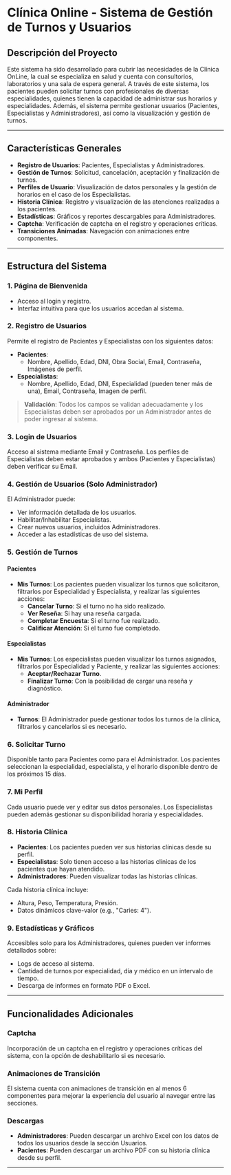 # Clínica Online - Sistema de Gestión de Turnos y Usuarios

## Descripción del Proyecto

Este sistema ha sido desarrollado para cubrir las necesidades de la Clínica OnLine, la cual se especializa en salud y cuenta con consultorios, laboratorios y una sala de espera general. A través de este sistema, los pacientes pueden solicitar turnos con profesionales de diversas especialidades, quienes tienen la capacidad de administrar sus horarios y especialidades. Además, el sistema permite gestionar usuarios (Pacientes, Especialistas y Administradores), así como la visualización y gestión de turnos.

---

## Características Generales

- **Registro de Usuarios**: Pacientes, Especialistas y Administradores.
- **Gestión de Turnos**: Solicitud, cancelación, aceptación y finalización de turnos.
- **Perfiles de Usuario**: Visualización de datos personales y la gestión de horarios en el caso de los Especialistas.
- **Historia Clínica**: Registro y visualización de las atenciones realizadas a los pacientes.
- **Estadísticas**: Gráficos y reportes descargables para Administradores.
- **Captcha**: Verificación de captcha en el registro y operaciones críticas.
- **Transiciones Animadas**: Navegación con animaciones entre componentes.

---

## Estructura del Sistema

### 1. Página de Bienvenida

- Acceso al login y registro.
- Interfaz intuitiva para que los usuarios accedan al sistema.

### 2. Registro de Usuarios

Permite el registro de Pacientes y Especialistas con los siguientes datos:

- **Pacientes**:
  - Nombre, Apellido, Edad, DNI, Obra Social, Email, Contraseña, Imágenes de perfil.
- **Especialistas**:
  - Nombre, Apellido, Edad, DNI, Especialidad (pueden tener más de una), Email, Contraseña, Imagen de perfil.

> **Validación**: Todos los campos se validan adecuadamente y los Especialistas deben ser aprobados por un Administrador antes de poder ingresar al sistema.

### 3. Login de Usuarios

Acceso al sistema mediante Email y Contraseña. Los perfiles de Especialistas deben estar aprobados y ambos (Pacientes y Especialistas) deben verificar su Email.

### 4. Gestión de Usuarios (Solo Administrador)

El Administrador puede:

- Ver información detallada de los usuarios.
- Habilitar/Inhabilitar Especialistas.
- Crear nuevos usuarios, incluidos Administradores.
- Acceder a las estadísticas de uso del sistema.

### 5. Gestión de Turnos

#### Pacientes

- **Mis Turnos**: Los pacientes pueden visualizar los turnos que solicitaron, filtrarlos por Especialidad y Especialista, y realizar las siguientes acciones:
  - **Cancelar Turno**: Si el turno no ha sido realizado.
  - **Ver Reseña**: Si hay una reseña cargada.
  - **Completar Encuesta**: Si el turno fue realizado.
  - **Calificar Atención**: Si el turno fue completado.

#### Especialistas

- **Mis Turnos**: Los especialistas pueden visualizar los turnos asignados, filtrarlos por Especialidad y Paciente, y realizar las siguientes acciones:
  - **Aceptar/Rechazar Turno**.
  - **Finalizar Turno**: Con la posibilidad de cargar una reseña y diagnóstico.

#### Administrador

- **Turnos**: El Administrador puede gestionar todos los turnos de la clínica, filtrarlos y cancelarlos si es necesario.

### 6. Solicitar Turno

Disponible tanto para Pacientes como para el Administrador. Los pacientes seleccionan la especialidad, especialista, y el horario disponible dentro de los próximos 15 días.

### 7. Mi Perfil

Cada usuario puede ver y editar sus datos personales. Los Especialistas pueden además gestionar su disponibilidad horaria y especialidades.

### 8. Historia Clínica

- **Pacientes**: Los pacientes pueden ver sus historias clínicas desde su perfil.
- **Especialistas**: Solo tienen acceso a las historias clínicas de los pacientes que hayan atendido.
- **Administradores**: Pueden visualizar todas las historias clínicas.

Cada historia clínica incluye:

- Altura, Peso, Temperatura, Presión.
- Datos dinámicos clave-valor (e.g., "Caries: 4").

### 9. Estadísticas y Gráficos

Accesibles solo para los Administradores, quienes pueden ver informes detallados sobre:

- Logs de acceso al sistema.
- Cantidad de turnos por especialidad, día y médico en un intervalo de tiempo.
- Descarga de informes en formato PDF o Excel.

---

## Funcionalidades Adicionales

### Captcha
Incorporación de un captcha en el registro y operaciones críticas del sistema, con la opción de deshabilitarlo si es necesario.

### Animaciones de Transición
El sistema cuenta con animaciones de transición en al menos 6 componentes para mejorar la experiencia del usuario al navegar entre las secciones.

### Descargas
- **Administradores**: Pueden descargar un archivo Excel con los datos de todos los usuarios desde la sección Usuarios.
- **Pacientes**: Pueden descargar un archivo PDF con su historia clínica desde su perfil.

---
